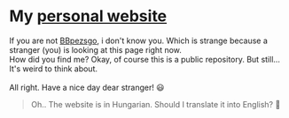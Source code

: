 # My [personal website](https://bbpezsgo.github.io/)
If you are not [BBpezsgo](https://github.com/BBpezsgo), i don't know you. Which is strange because a stranger (you) is looking at this page right now.<br>
How did you find me? Okay, of course this is a public repository. But still... It's weird to think about.<br><br>
All right. Have a nice day dear stranger! :smiley:

> Oh.. The website is in Hungarian. Should I translate it into English? :thinking:
